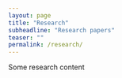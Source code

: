 ```yaml
---
layout: page
title: "Research"
subheadline: "Research papers"
teaser: ""
permalink: /research/
---
```

Some research content

